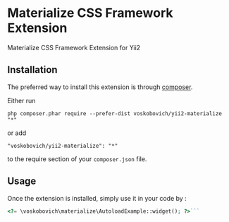 Materialize CSS Framework Extension
===================================
Materialize CSS Framework Extension for Yii2

Installation
------------

The preferred way to install this extension is through [composer](http://getcomposer.org/download/).

Either run

```
php composer.phar require --prefer-dist voskobovich/yii2-materialize "*"
```

or add

```
"voskobovich/yii2-materialize": "*"
```

to the require section of your `composer.json` file.


Usage
-----

Once the extension is installed, simply use it in your code by  :

```php
<?= \voskobovich\materialize\AutoloadExample::widget(); ?>```